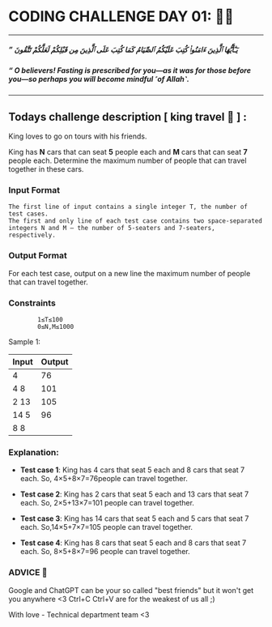 # CODING CHALLENGE DAY 01: 🌙✨

---

##### ” يَـٰٓأَيُّهَا ٱلَّذِينَ ءَامَنُوا۟ كُتِبَ عَلَيْكُمُ ٱلصِّيَامُ كَمَا كُتِبَ عَلَى ٱلَّذِينَ مِن قَبْلِكُمْ لَعَلَّكُمْ تَتَّقُونَ

##### “ O believers! Fasting is prescribed for you—as it was for those before you—so perhaps you will become mindful ˹of Allah˺.

---

##

## Todays challenge description [ king travel 👑 ] :

King loves to go on tours with his friends.

King has **N** cars that can seat **5** people each and **M** cars that can seat **7** people each. Determine the maximum number of people that can travel together in these cars.

### Input Format

    The first line of input contains a single integer T, the number of test cases.
    The first and only line of each test case contains two space-separated integers N and M — the number of 5-seaters and 7-seaters, respectively.

### Output Format

For each test case, output on a new line the maximum number of people that can travel together.

### Constraints

            1≤T≤100
            0≤N,M≤1000

Sample 1:

| Input | Output |
| ----- | ------ |
| 4     | 76     |
| 4 8   | 101    |
| 2 13  | 105    |
| 14 5  | 96     |
| 8 8   |        |

### Explanation:

- **Test case 1**: King has 4 cars that seat 5 each and 8 cars that seat 7 each. So, 4×5+8×7=76people can travel together.

- **Test case 2**: King has 2 cars that seat 5 each and 13 cars that seat 7 each. So, 2×5+13×7=101 people can travel together.

- **Test case 3**: King has 14 cars that seat 5 each and 5 cars that seat 7 each. So,14×5+7×7=105 people can travel together.

- **Test case 4**: King has 8 cars that seat 5 each and 8 cars that seat 7 each. So, 8×5+8×7=96 people can travel together.

### ADVICE 💖

Google and ChatGPT can be your so called "best friends" but it won't get you anywhere <3 Ctrl+C Ctrl+V are for the weakest of us all ;)

With love - Technical department team <3
